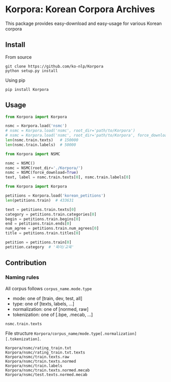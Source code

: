 # Korpora: Korean Corpora Archives

This package provides easy-download and easy-usage for various Korean corpora

## Install

From source

```
git clone https://github.com/ko-nlp/Korpora
python setup.py install
```

Using pip

```
pip install Korpora
```

## Usage

```python
from Korpora import Korpora

nsmc = Korpora.load('nsmc')
# nsmc = Korpora.load('nsmc', root_dir='path/to/Korpora')
# nsmc = Korpora.load('nsmc', root_dir='path/to/Korpora', force_download=True)
len(nsmc.train.texts)   # 150000
len(nsmc.train.labels)  # 50000
```

```python
from Korpora import NSMC

nsmc = NSMC()
nsmc = NSMC(root_dir='./Korpora/')
nsmc = NSMC(force_download=True)
text, label = nsmc.train.texts[0], nsmc.train.labels[0]
```

```python
from Korpora import Korpora

petitions = Korpora.load('korean_petitions')
len(petitions.train)  # 433631

text = petitions.train.texts[0]
category = petitions.train.categories[0]
begin = petitions.train.begins[0]
end = petitions.train.ends[0]
num_agree = petitions.train.num_agrees[0]
title = petitions.train.titles[0]

petition = petitions.train[0]
petition.category  # '육아/교육'
```

## Contribution

[Code / Commit / Branch convention]: https://github.com/ko-nlp/Korpora/issues/27

### Naming rules

All corpus follows `corpus_name.mode.type`
- mode: one of [train, dev, test, all]
- type: one of [texts, labels, ...]
- normalization: one of [normed, raw]
- tokenization: one of [.bpe, .mecab, ...]

```python
nsmc.train.texts
```

File structure `Korpora/corpus_name/mode.type[.normalization][.tokenization]`.

```
Korpora/nsmc/rating_train.txt
Korpora/nsmc/rating_train.txt.texts
Korpora/nsmc/train.texts.raw
Korpora/nsmc/train.texts.normed
Korpora/nsmc/train.labels
Korpora/nsmc/train.texts.normed.mecab
Korpora/nsmc/test.texts.normed.mecab
```
